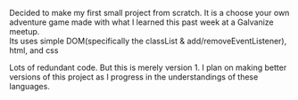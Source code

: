Decided to make my first small project from scratch. It is a choose your own
adventure game made with what I learned this past week at a Galvanize meetup.  
Its uses simple DOM(specifically the classList & add/removeEventListener), html, and css

Lots of redundant code. But this is merely version 1. I plan on making better versions of this
project as I progress in the understandings of these languages.
